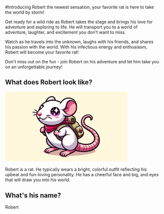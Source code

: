 #Introducing Robert the newest sensation, your favorite rat is here to take the world by storm!

Get ready for a wild ride as Robert takes the stage and brings his love for adventure and exploring to life. He will transport you to a world of adventure, laughter, and excitement you don't want to miss. 

Watch as he travels into the unknown, laughs with his friends, and shares his passion with the world. With his infectious energy and enthusiasm, Robert will become your favorite rat! 

Don't miss out on the fun - join Robert on his adventure and let him take you on an unforgettable journey!

## What does Robert look like?

<img src="Robert.png" width="400"></img>

Robert is a rat. He typically wears a bright, colorful outfit reflecting his upbeat and fun-loving personality. He has a cheerful face and big, and eyes that will draw you into his world.


## What's his name?

Robert

